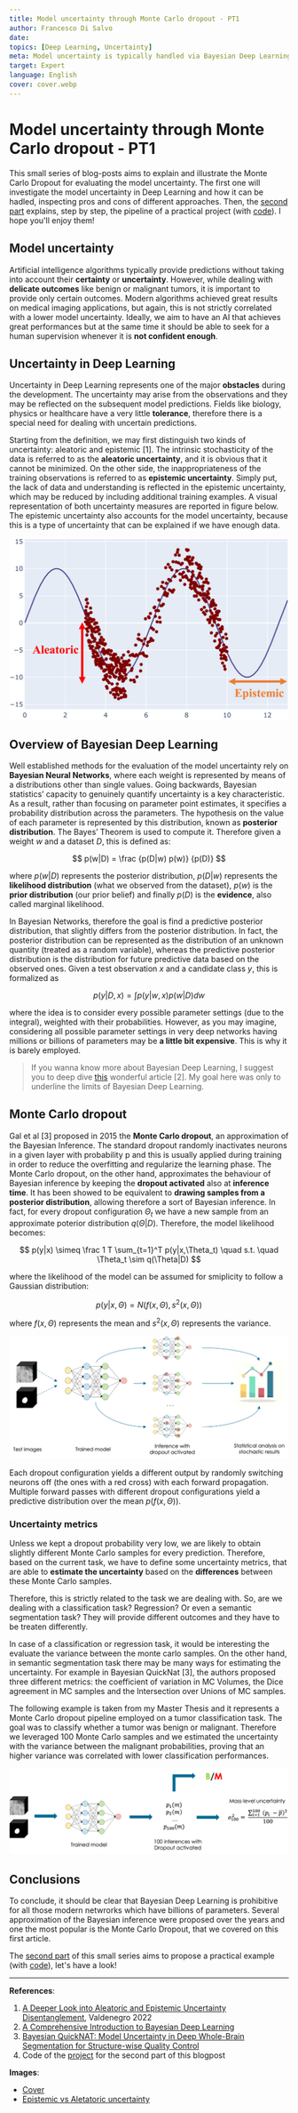 ```yaml
---
title: Model uncertainty through Monte Carlo dropout - PT1
author: Francesco Di Salvo
date: 
topics: [Deep Learning, Uncertainty]
meta: Model uncertainty is typically handled via Bayesian Deep Learning, but this comes with a prohibitive cost. A solution is given by the MC Dropout.
target: Expert
language: English
cover: cover.webp 
---
```


# Model uncertainty through Monte Carlo dropout - PT1
This small series of blog-posts aims to explain and illustrate the Monte Carlo Dropout for evaluating the model uncertainty. The first one will investigate the model uncertainty in Deep Learning and how it can be hadled, inspecting pros and cons of different approaches. Then, the [second part](./../model-uncertainty-through-monte-carlo-dropout-pt2/Model%20uncertainty%20through%20Monte%20Carlo%20dropout%20-%20PT2.md) explains, step by step, the pipeline of a practical project (with [code](https://github.com/francescodisalvo05/uncertainty-monte-carlo-dropout)). I hope you'll enjoy them!


## Model uncertainty
Artificial intelligence algorithms typically provide predictions without taking into account their **certainty** or **uncertainty**. However, while dealing with **delicate outcomes** like benign or malignant tumors, it is important to provide only certain outcomes. Modern algorithms achieved great results on medical imaging applications, but again, this is not strictly correlated with a lower model uncertainty. Ideally, we aim to have an AI that achieves great performances but at the same time it should be able to seek for a human supervision whenever it is **not confident enough**.

## Uncertainty in Deep Learning 
Uncertainty in Deep Learning represents one of the major **obstacles** during the development. The uncertainty may arise from the observations and they may be reflected on the subsequent model predictions. Fields like biology, physics or healthcare have a very little **tolerance**, therefore there is a special need for dealing with uncertain predictions.

Starting from the definition, we may first distinguish two kinds of uncertainty: aleatoric and epistemic [1]. The intrinsic stochasticity of the data is referred to as the **aleatoric uncertainty**, and it is obvious that it cannot be minimized. On the other side, the inappropriateness of the training observations is referred to as **epistemic uncertainty**. Simply put, the lack of data and understanding is reflected in the epistemic uncertainty, which may be reduced by including additional training examples. A visual representation of both uncertainty measures are reported in figure below. The epistemic uncertainty also accounts for the model uncertainty, because this is a type of uncertainty that can be explained if we have enough data.

![Epistemic vs Aletatoric uncertainty](./epistemic-vs-aleatoric.jpg)

## Overview of Bayesian Deep Learning

Well established methods for the evaluation of the model uncertainty rely on **Bayesian Neural Networks**, where each weight is represented by means of a distributions other than single values. Going backwards, Bayesian statistics’ capacity to genuinely quantify uncertainty is a key characteristic. As a result, rather than focusing on parameter point estimates, it specifies a probability distribution across the parameters. The hypothesis on the value of each parameter is represented by this distribution, known as **posterior distribution**. The Bayes’ Theorem is used to compute it. Therefore given a weight $w$ and a dataset $D$, this is defined as:

$$
p(w|D) = \frac {p(D|w) p(w)} {p(D)}
$$

where $p(w|D)$ represents the posterior distribution, $p(D|w)$ represents the **likelihood distribution** (what we observed from the dataset), $p(w)$ is the **prior distribution** (our prior belief) and finally $p(D)$ is the **evidence**, also called marginal likelihood. 

In Bayesian Networks, therefore the goal is find a predictive posterior distribution, that slightly differs from the posterior distribution. In fact, the posterior distribution can be represented as the distribution of an unknown quantity (treated as a random variable), whereas the predictive posterior distribution is the distribution for future predictive data based on the observed ones. Given a test observation $x$ and a candidate class $y$, this is formalized as

$$
p(y|D,x) = \int p(y|w,x)p(w|D) dw
$$

where the idea is to consider every possible parameter settings (due to the integral), weighted with their probabilities. However, as you may imagine, considering all possible parameter settings in very deep networks having millions or billions of parameters may be **a little bit expensive**. This is why it is barely employed.

> If you wanna know more about Bayesian Deep Learning, I suggest you to deep dive [this](https://jorisbaan.nl/2021/03/02/introduction-to-bayesian-deep-learning.html) wonderful article [2]. My goal here was only to underline the limits of Bayesian Deep Learning.

## Monte Carlo dropout
Gal et al [3] proposed in 2015 the **Monte Carlo dropout**, an approximation of the Bayesian Inference. The standard dropout randomly inactivates neurons in a given layer with probability p and this is usually applied during training in order to reduce the overfitting and regularize the learning phase. The Monte Carlo dropout, on the other hand, approximates the behaviour of Bayesian inference by keeping the **dropout activated** also at **inference time**. It has been showed to be equivalent to **drawing samples from a posterior distribution**, allowing therefore a sort of Bayesian inference. In fact, for every dropout configuration $\Theta_t$ we have a new sample from an approximate poterior distribution $q(\Theta|D)$. Therefore, the model likelihood becomes:

$$
p(y|x) \simeq \frac 1 T \sum_{t=1}^T p(y|x,\Theta_t) \quad s.t. \quad \Theta_t \sim q(\Theta|D)
$$

where the likelihood of the model can be assumed for smiplicity to follow a Gaussian distribution:

$$
p(y|x,\Theta) = N ( f(x,\Theta),s^2(x,\Theta))
$$

where $f(x,\Theta)$ represents the mean and $s^2(x,\Theta)$ represents the variance. 

![A set of $N$ inferences with dropout activated provides $N$ different model configurations and slightly different outcomes. The uncertainty will be estimated afterwards through a statistical analysis performed on the output, called Monte Carlo samples](./MCDropoutPipeline.png)

Each dropout configuration yields a different output by randomly switching neurons off (the ones with a red cross) with each forward propagation. Multiple forward passes with different dropout configurations yield a predictive distribution over the mean $p(f(x, \Theta)$). 

### Uncertainty metrics
Unless we kept a dropout probability very low, we are likely to obtain slightly different Monte Carlo samples for every prediction. Therefore, based on the current task, we have to define some uncertainty metrics, that are able to **estimate the uncertainty** based on the **differences** between these Monte Carlo samples.

Therefore, this is strictly related to the task we are dealing with. So, are we dealing with a classification task? Regression? Or even a semantic segmentation task? They will provide different outcomes and they have to be treaten differently. 

In case of a classification or regression task, it would be interesting the evaluate the variance between the monte carlo samples. On the other hand, in semantic segmentation task there may be many ways for estimating the uncertainty. For example in Bayesian QuickNat [3], the authors proposed three different metrics: the coefficient of variation in MC Volumes, the Dice agreement in MC samples and the Intersection over Unions of MC samples. 

The following example is taken from my Master Thesis and it represents a Monte Carlo dropout pipeline employed on a tumor classification task. The goal was to classify whether a tumor was benign or malignant. Therefore we leveraged $100$ Monte Carlo samples and we estimated the uncertainty with the variance between the malignant probabilities, proving that an higher variance was correlated with lower classification performances. 

![Monte Carlo dropout pipeline on a tumor classification task](./mc_classification_pipeline.png)


## Conclusions 
To conclude, it should be clear that Bayesian Deep Learning is prohibitive for all those modern netwrorks which have billions of parameters. Several approximation of the Bayesian inference were proposed over the years and one the most popular is the Monte Carlo Dropout, that we covered on this first article. 

The [second part](./../model-uncertainty-through-monte-carlo-dropout-pt2/Model%20uncertainty%20through%20Monte%20Carlo%20dropout%20-%20PT2.md) of this small series aims to propose a practical example (with [code](https://github.com/francescodisalvo05/uncertainty-monte-carlo-dropout)), let's have a look! 

---

**References**:
1. [A Deeper Look into Aleatoric and Epistemic Uncertainty Disentanglement](https://arxiv.org/abs/2204.09308), Valdenegro 2022
2. [A Comprehensive Introduction to Bayesian Deep Learning](https://jorisbaan.nl/2021/03/02/introduction-to-bayesian-deep-learning.html)
3. [Bayesian QuickNAT: Model Uncertainty in Deep Whole-Brain Segmentation for Structure-wise Quality Control](https://arxiv.org/abs/1811.09800)
4. Code of the [project](https://github.com/francescodisalvo05/uncertainty-monte-carlo-dropout) for the second part of this blogpost


**Images**:
* [Cover](https://www.proinfluent.com/it/marketing-automazione/)
* [Epistemic vs Aletatoric uncertainty](https://www.sciencedirect.com/science/article/pii/S1566253521001081)